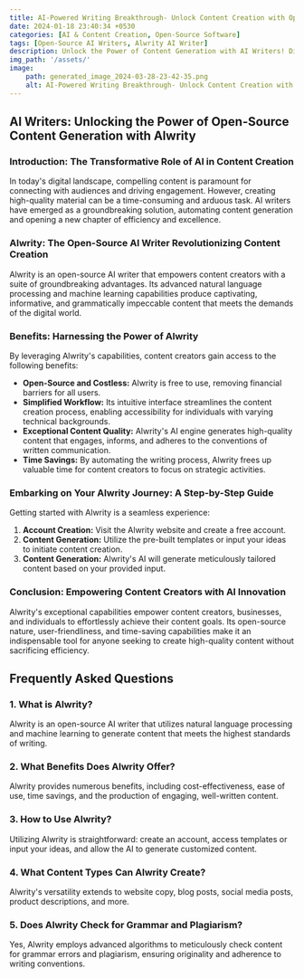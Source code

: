 ```yaml
---
title: AI-Powered Writing Breakthrough- Unlock Content Creation with Open-Source Marvel Alwrity
date: 2024-01-18 23:40:34 +0530
categories: [AI & Content Creation, Open-Source Software]
tags: [Open-Source AI Writers, Alwrity AI Writer]
description: Unlock the Power of Content Generation with AI Writers! Discover Alwrity, the open-source AI writer revolutionizing content creation. Get high-quality, engaging content effortlessly and streamline your workflow.
img_path: '/assets/'
image:
    path: generated_image_2024-03-28-23-42-35.png
    alt: AI-Powered Writing Breakthrough- Unlock Content Creation with Open-Source Marvel Alwrity
---
```


## AI Writers: Unlocking the Power of Open-Source Content Generation with Alwrity

### Introduction: The Transformative Role of AI in Content Creation

In today's digital landscape, compelling content is paramount for connecting with audiences and driving engagement. However, creating high-quality material can be a time-consuming and arduous task. AI writers have emerged as a groundbreaking solution, automating content generation and opening a new chapter of efficiency and excellence.

### Alwrity: The Open-Source AI Writer Revolutionizing Content Creation

Alwrity is an open-source AI writer that empowers content creators with a suite of groundbreaking advantages. Its advanced natural language processing and machine learning capabilities produce captivating, informative, and grammatically impeccable content that meets the demands of the digital world.

### Benefits: Harnessing the Power of Alwrity

By leveraging Alwrity's capabilities, content creators gain access to the following benefits:

* **Open-Source and Costless:** Alwrity is free to use, removing financial barriers for all users.
* **Simplified Workflow:** Its intuitive interface streamlines the content creation process, enabling accessibility for individuals with varying technical backgrounds.
* **Exceptional Content Quality:** Alwrity's AI engine generates high-quality content that engages, informs, and adheres to the conventions of written communication.
* **Time Savings:** By automating the writing process, Alwrity frees up valuable time for content creators to focus on strategic activities.

### Embarking on Your Alwrity Journey: A Step-by-Step Guide

Getting started with Alwrity is a seamless experience:

1. **Account Creation:** Visit the Alwrity website and create a free account.
2. **Content Generation:** Utilize the pre-built templates or input your ideas to initiate content creation.
3. **Content Generation:** Alwrity's AI will generate meticulously tailored content based on your provided input.

### Conclusion: Empowering Content Creators with AI Innovation

Alwrity's exceptional capabilities empower content creators, businesses, and individuals to effortlessly achieve their content goals. Its open-source nature, user-friendliness, and time-saving capabilities make it an indispensable tool for anyone seeking to create high-quality content without sacrificing efficiency.

## Frequently Asked Questions

### 1. What is Alwrity?

Alwrity is an open-source AI writer that utilizes natural language processing and machine learning to generate content that meets the highest standards of writing.

### 2. What Benefits Does Alwrity Offer?

Alwrity provides numerous benefits, including cost-effectiveness, ease of use, time savings, and the production of engaging, well-written content.

### 3. How to Use Alwrity?

Utilizing Alwrity is straightforward: create an account, access templates or input your ideas, and allow the AI to generate customized content.

### 4. What Content Types Can Alwrity Create?

Alwrity's versatility extends to website copy, blog posts, social media posts, product descriptions, and more.

### 5. Does Alwrity Check for Grammar and Plagiarism?

Yes, Alwrity employs advanced algorithms to meticulously check content for grammar errors and plagiarism, ensuring originality and adherence to writing conventions.
